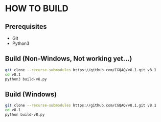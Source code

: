 # HOW TO BUILD

## Prerequisites
- Git
- Python3

## Build (Non-Windows, Not working yet...)
```bash
git clone --recurse-submodules https://github.com/CGQAQ/v8.1.git v8.1
cd v8.1
python3 build-v8.py
```

## Build (Windows)
```bash
git clone --recurse-submodules https://github.com/CGQAQ/v8.1.git v8.1
cd v8.1
python build-v8.py
```